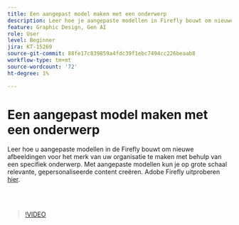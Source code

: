 ```yaml
---
title: Een aangepast model maken met een onderwerp
description: Leer hoe je aangepaste modellen in Firefly bouwt om nieuwe afbeeldingen voor je merk te maken met behulp van een specifiek onderwerp
feature: Graphic Design, Gen AI
role: User
level: Beginner
jira: KT-15269
source-git-commit: 88fe17c839859a4fdc39f1ebc7494cc226beaab8
workflow-type: tm+mt
source-wordcount: '72'
ht-degree: 1%

---
```


# Een aangepast model maken met een onderwerp

Leer hoe u aangepaste modellen in de Firefly bouwt om nieuwe afbeeldingen voor het merk van uw organisatie te maken met behulp van een specifiek onderwerp. Met aangepaste modellen kun je op grote schaal relevante, gepersonaliseerde content creëren. Adobe Firefly uitproberen [hier](https://firefly.adobe.com/).

<br> 

>[!VIDEO](https://video.tv.adobe.com/v/3428094?quality=12&learn=on&hidetitle=true)
